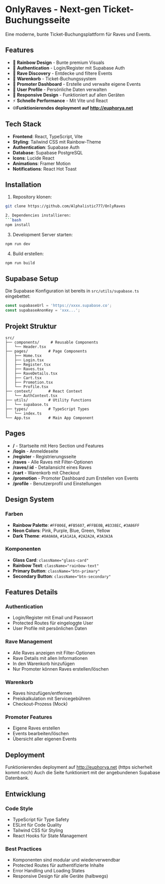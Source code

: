 # OnlyRaves - Next-gen Ticket-Buchungsseite

Eine moderne, bunte Ticket-Buchungsplattform für Raves und Events.

## Features

- 🌈 **Rainbow Design** - Bunte premium Visuals
- 🔐 **Authentication** - Login/Register mit Supabase Auth
- 🎵 **Rave Discovery** - Entdecke und filtere Events
- 🛒 **Warenkorb** - Ticket-Buchungssystem
- 📢 **Promoter Dashboard** - Erstelle und verwalte eigene Events
- 👤 **User Profile** - Persönliche Daten verwalten
- 📱 **Responsive Design** - Funktioniert auf allen Geräten
- ⚡ **Schnelle Performance** - Mit Vite und React
- 🌐**Funktionierendes deployment auf http://euphorya.net**

## Tech Stack

- **Frontend**: React, TypeScript, Vite
- **Styling**: Tailwind CSS mit Rainbow-Theme
- **Authentication**: Supabase Auth
- **Database**: Supabase PostgreSQL
- **Icons**: Lucide React
- **Animations**: Framer Motion
- **Notifications**: React Hot Toast

## Installation

1. Repository klonen:
```bash
git clone https://github.com/Alphalistic777/OnlyRaves

2. Dependencies installieren:
```bash
npm install
```

3. Development Server starten:
```bash
npm run dev
```

4. Build erstellen:
```bash
npm run build
```

## Supabase Setup

Die Supabase Konfiguration ist bereits in `src/utils/supabase.ts` eingebettet:

```typescript
const supabaseUrl = 'https://xxxx.supabase.co';
const supabaseAnonKey = 'xxx...';
```

## Projekt Struktur

```
src/
├── components/     # Reusable Components
│   └── Header.tsx
├── pages/         # Page Components
│   ├── Home.tsx
│   ├── Login.tsx
│   ├── Register.tsx
│   ├── Raves.tsx
│   ├── RaveDetails.tsx
│   ├── Cart.tsx
│   ├── Promotion.tsx
│   └── Profile.tsx
├── context/       # React Context
│   └── AuthContext.tsx
├── utils/         # Utility Functions
│   └── supabase.ts
├── types/         # TypeScript Types
│   └── index.ts
└── App.tsx        # Main App Component
```

## Pages

- **/** - Startseite mit Hero Section und Features
- **/login** - Anmeldeseite
- **/register** - Registrierungsseite
- **/raves** - Alle Raves mit Filter-Optionen
- **/raves/:id** - Detailansicht eines Raves
- **/cart** - Warenkorb mit Checkout
- **/promotion** - Promoter Dashboard zum Erstellen von Events
- **/profile** - Benutzerprofil und Einstellungen

## Design System

### Farben
- **Rainbow Palette**: `#FF006E`, `#FB5607`, `#FFBE0B`, `#8338EC`, `#3A86FF`
- **Neon Colors**: Pink, Purple, Blue, Green, Yellow
- **Dark Theme**: `#0A0A0A`, `#1A1A1A`, `#2A2A2A`, `#3A3A3A`

### Komponenten
- **Glass Card**: `className="glass-card"`
- **Rainbow Text**: `className="rainbow-text"`
- **Primary Button**: `className="btn-primary"`
- **Secondary Button**: `className="btn-secondary"`

## Features Details

### Authentication
- Login/Register mit Email und Passwort
- Protected Routes für eingeloggte User
- User Profile mit persönlichen Daten

### Rave Management
- Alle Raves anzeigen mit Filter-Optionen
- Rave Details mit allen Informationen
- In den Warenkorb hinzufügen
- Nur Promoter können Raves erstellen/löschen

### Warenkorb
- Raves hinzufügen/entfernen
- Preiskalkulation mit Servicegebühren
- Checkout-Prozess (Mock)

### Promoter Features
- Eigene Raves erstellen
- Events bearbeiten/löschen
- Übersicht aller eigenen Events

## Deployment

Funktionierendes deployment auf http://euphorya.net (https sicherheit kommt noch)
Auch die Seite funktioniert mit der angebundenen Supabase Datenbank.

## Entwicklung

### Code Style
- TypeScript für Type Safety
- ESLint für Code Quality
- Tailwind CSS für Styling
- React Hooks für State Management

### Best Practices
- Komponenten sind modular und wiederverwendbar
- Protected Routes für authentifizierte Inhalte
- Error Handling und Loading States
- Responsive Design für alle Geräte (halbwegs)


